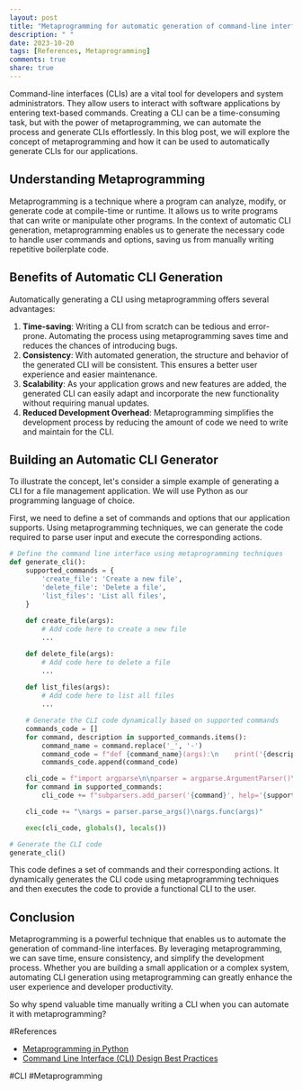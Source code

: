 ```yaml
---
layout: post
title: "Metaprogramming for automatic generation of command-line interfaces (CLIs)"
description: " "
date: 2023-10-20
tags: [References, Metaprogramming]
comments: true
share: true
---
```


Command-line interfaces (CLIs) are a vital tool for developers and system administrators. They allow users to interact with software applications by entering text-based commands. Creating a CLI can be a time-consuming task, but with the power of metaprogramming, we can automate the process and generate CLIs effortlessly. In this blog post, we will explore the concept of metaprogramming and how it can be used to automatically generate CLIs for our applications.

## Understanding Metaprogramming

Metaprogramming is a technique where a program can analyze, modify, or generate code at compile-time or runtime. It allows us to write programs that can write or manipulate other programs. In the context of automatic CLI generation, metaprogramming enables us to generate the necessary code to handle user commands and options, saving us from manually writing repetitive boilerplate code.

## Benefits of Automatic CLI Generation

Automatically generating a CLI using metaprogramming offers several advantages:

1. **Time-saving**: Writing a CLI from scratch can be tedious and error-prone. Automating the process using metaprogramming saves time and reduces the chances of introducing bugs.
2. **Consistency**: With automated generation, the structure and behavior of the generated CLI will be consistent. This ensures a better user experience and easier maintenance.
3. **Scalability**: As your application grows and new features are added, the generated CLI can easily adapt and incorporate the new functionality without requiring manual updates.
4. **Reduced Development Overhead**: Metaprogramming simplifies the development process by reducing the amount of code we need to write and maintain for the CLI.

## Building an Automatic CLI Generator

To illustrate the concept, let's consider a simple example of generating a CLI for a file management application. We will use Python as our programming language of choice.

First, we need to define a set of commands and options that our application supports. Using metaprogramming techniques, we can generate the code required to parse user input and execute the corresponding actions.

```python
# Define the command line interface using metaprogramming techniques
def generate_cli():
    supported_commands = {
        'create_file': 'Create a new file',
        'delete_file': 'Delete a file',
        'list_files': 'List all files',
    }
    
    def create_file(args):
        # Add code here to create a new file
        ...

    def delete_file(args):
        # Add code here to delete a file
        ...
        
    def list_files(args):
        # Add code here to list all files
        ...

    # Generate the CLI code dynamically based on supported commands
    commands_code = []
    for command, description in supported_commands.items():
        command_name = command.replace('_', '-')
        command_code = f"def {command_name}(args):\n    print('{description}')\n    ...\n"
        commands_code.append(command_code)

    cli_code = f"import argparse\n\nparser = argparse.ArgumentParser()\n"
    for command in supported_commands:
        cli_code += f"subparsers.add_parser('{command}', help='{supported_commands[command]}').set_defaults(func={command.replace('_', '-')})\n"

    cli_code += "\nargs = parser.parse_args()\nargs.func(args)"

    exec(cli_code, globals(), locals())

# Generate the CLI code
generate_cli()
```

This code defines a set of commands and their corresponding actions. It dynamically generates the CLI code using metaprogramming techniques and then executes the code to provide a functional CLI to the user.

## Conclusion

Metaprogramming is a powerful technique that enables us to automate the generation of command-line interfaces. By leveraging metaprogramming, we can save time, ensure consistency, and simplify the development process. Whether you are building a small application or a complex system, automating CLI generation using metaprogramming can greatly enhance the user experience and developer productivity.

So why spend valuable time manually writing a CLI when you can automate it with metaprogramming?

#References
- [Metaprogramming in Python](https://realpython.com/metaprogramming-in-python/)
- [Command Line Interface (CLI) Design Best Practices](https://codeburst.io/command-line-interface-cli-design-best-practices-41ef46efe00#.97jfpvkh9)

#CLI #Metaprogramming